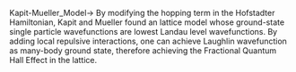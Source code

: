 Kapit-Mueller_Model-> By modifying the hopping term in the Hofstadter Hamiltonian, Kapit and Mueller found an lattice model whose ground-state single particle wavefunctions are lowest Landau level wavefunctions. By adding local repulsive interactions, one can achieve Laughlin wavefunction as many-body ground state, therefore achieving the Fractional Quantum Hall Effect in the lattice.
